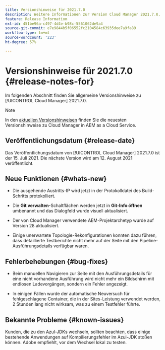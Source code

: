 ```yaml
---
title: Versionshinweise für 2021.7.0
description: Weitere Informationen zur Version Cloud Manager 2021.7.0.
feature: Release Information
exl-id: 451be96a-c497-4d4e-b98c-5561062de9a4
source-git-commit: e7e9844b5f06552fc2104584c63935dee7a9fa89
workflow-type: tm+mt
source-wordcount: '223'
ht-degree: 57%

---
```


# Versionshinweise für 2021.7.0 {#release-notes-for}

Im folgenden Abschnitt finden Sie allgemeine Versionshinweise zu [!UICONTROL Cloud Manager] 2021.7.0.

>[!NOTE]
>In den [aktuellen Versionshinweisen](https://experienceleague.adobe.com/de/docs/experience-manager-cloud-service/content/release-notes/cloud-manager/current#getting-access) finden Sie die neuesten Versionshinweise zu Cloud Manager in AEM as a Cloud Service.

## Veröffentlichungsdatum {#release-date}

Das Veröffentlichungsdatum von [!UICONTROL Cloud Manager] 2021.7.0 ist der 15. Juli 2021.
Die nächste Version wird am 12. August 2021 veröffentlicht.

## Neue Funktionen {#whats-new}

<!--
* Customers can now use Azul 8 and 11 JDKs for their Cloud Manager build processes. They can choose to apply one of these JDKs either for toolchains-compatible Maven plug-ins or for the entire Maven process execution. -->

* Die ausgehende Austritts-IP wird jetzt in der Protokolldatei des Build-Schritts protokolliert.

* Die **Git verwalten**-Schaltflächen werden jetzt in **Git-Info öffnen** umbenannt und das Dialogfeld wurde visuell aktualisiert.

* Der von Cloud Manager verwendete AEM-Projektarchetyp wurde auf Version 28 aktualisiert.

* Einige unerwartete Topologie-Rekonfigurationen konnten dazu führen, dass detaillierte Testberichte nicht mehr auf der Seite mit den Pipeline-Ausführungsdetails verfügbar waren.

## Fehlerbehebungen {#bug-fixes}

* Beim manuellen Navigieren zur Seite mit den Ausführungsdetails für eine nicht vorhandene Ausführung wird nicht mehr ein Bildschirm mit endlosen Ladevorgängen, sondern ein Fehler angezeigt.

* In einigen Fällen wurde der automatische Neuversuch für fehlgeschlagene Container, die in der Sites-Leistung verwendet werden, 2 Stunden lang nicht wirksam, was zu einem Testfehler führte.

## Bekannte Probleme {#known-issues}

Kunden, die zu den Azul-JDKs wechseln, sollten beachten, dass einige bestehende Anwendungen auf Kompilierungsfehler im Azul-JDK stoßen können. Adobe empfiehlt, vor dem Wechsel lokal zu testen.
